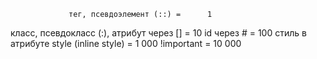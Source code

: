 

                 тег, псевдоэлемент (::) =      1
класс, псевдокласс (:), атрибут через [] =     10
                              id через # =    100
   стиль в атрибуте style (inline style) =  1 000
                            !important = 10 000
